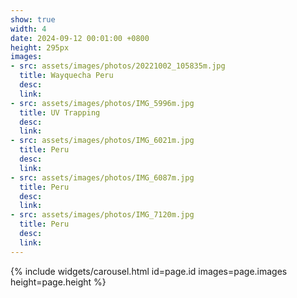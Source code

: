 ```yaml
---
show: true
width: 4
date: 2024-09-12 00:01:00 +0800
height: 295px
images:
- src: assets/images/photos/20221002_105835m.jpg
  title: Wayquecha Peru
  desc: 
  link: 
- src: assets/images/photos/IMG_5996m.jpg
  title: UV Trapping
  desc: 
  link:
- src: assets/images/photos/IMG_6021m.jpg
  title: Peru
  desc: 
  link:
- src: assets/images/photos/IMG_6087m.jpg
  title: Peru
  desc: 
  link:
- src: assets/images/photos/IMG_7120m.jpg
  title: Peru
  desc: 
  link: 
---
```


{% include widgets/carousel.html id=page.id images=page.images height=page.height %}
